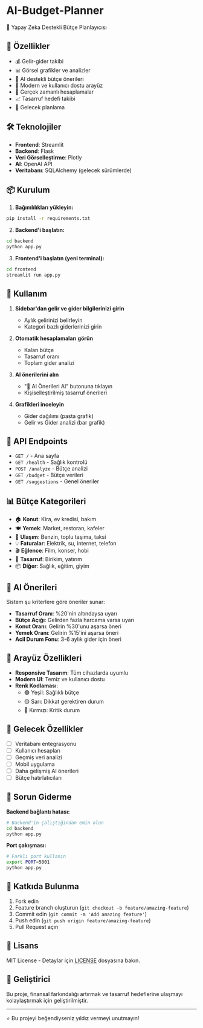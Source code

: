 # AI-Budget-Planner

🤖 Yapay Zeka Destekli Bütçe Planlayıcısı

## 🚀 Özellikler

- 💰 Gelir-gider takibi
- 📊 Görsel grafikler ve analizler
- 🤖 AI destekli bütçe önerileri
- 🎨 Modern ve kullanıcı dostu arayüz
- 🔄 Gerçek zamanlı hesaplamalar
- 📈 Tasarruf hedefi takibi
- 🎯 Gelecek planlama

## 🛠️ Teknolojiler

- **Frontend**: Streamlit
- **Backend**: Flask
- **Veri Görselleştirme**: Plotly
- **AI**: OpenAI API
- **Veritabanı**: SQLAlchemy (gelecek sürümlerde)

## 📦 Kurulum

1. **Bağımlılıkları yükleyin:**
```bash
pip install -r requirements.txt
```

2. **Backend'i başlatın:**
```bash
cd backend
python app.py
```

3. **Frontend'i başlatın (yeni terminal):**
```bash
cd frontend
streamlit run app.py
```

## 🎯 Kullanım

1. **Sidebar'dan gelir ve gider bilgilerinizi girin**
   - Aylık gelirinizi belirleyin
   - Kategori bazlı giderlerinizi girin

2. **Otomatik hesaplamaları görün**
   - Kalan bütçe
   - Tasarruf oranı
   - Toplam gider analizi

3. **AI önerilerini alın**
   - "🤖 AI Önerileri Al" butonuna tıklayın
   - Kişiselleştirilmiş tasarruf önerileri

4. **Grafikleri inceleyin**
   - Gider dağılımı (pasta grafik)
   - Gelir vs Gider analizi (bar grafik)

## 🔌 API Endpoints

- `GET /` - Ana sayfa
- `GET /health` - Sağlık kontrolü
- `POST /analyze` - Bütçe analizi
- `GET /budget` - Bütçe verileri
- `GET /suggestions` - Genel öneriler

## 📊 Bütçe Kategorileri

- 🏠 **Konut**: Kira, ev kredisi, bakım
- 🍽️ **Yemek**: Market, restoran, kafeler
- 🚗 **Ulaşım**: Benzin, toplu taşıma, taksi
- 💡 **Faturalar**: Elektrik, su, internet, telefon
- 🎬 **Eğlence**: Film, konser, hobi
- 💎 **Tasarruf**: Birikim, yatırım
- 📦 **Diğer**: Sağlık, eğitim, giyim

## 🤖 AI Önerileri

Sistem şu kriterlere göre öneriler sunar:

- **Tasarruf Oranı**: %20'nin altındaysa uyarı
- **Bütçe Açığı**: Gelirden fazla harcama varsa uyarı
- **Konut Oranı**: Gelirin %30'unu aşarsa öneri
- **Yemek Oranı**: Gelirin %15'ini aşarsa öneri
- **Acil Durum Fonu**: 3-6 aylık gider için öneri

## 🎨 Arayüz Özellikleri

- **Responsive Tasarım**: Tüm cihazlarda uyumlu
- **Modern UI**: Temiz ve kullanıcı dostu
- **Renk Kodlaması**: 
  - 🟢 Yeşil: Sağlıklı bütçe
  - 🟡 Sarı: Dikkat gerektiren durum
  - 🔴 Kırmızı: Kritik durum

## 🚀 Gelecek Özellikler

- [ ] Veritabanı entegrasyonu
- [ ] Kullanıcı hesapları
- [ ] Geçmiş veri analizi
- [ ] Mobil uygulama
- [ ] Daha gelişmiş AI önerileri
- [ ] Bütçe hatırlatıcıları

## 🐛 Sorun Giderme

**Backend bağlantı hatası:**
```bash
# Backend'in çalıştığından emin olun
cd backend
python app.py
```

**Port çakışması:**
```bash
# Farklı port kullanın
export PORT=5001
python app.py
```

## 🤝 Katkıda Bulunma

1. Fork edin
2. Feature branch oluşturun (`git checkout -b feature/amazing-feature`)
3. Commit edin (`git commit -m 'Add amazing feature'`)
4. Push edin (`git push origin feature/amazing-feature`)
5. Pull Request açın

## 📝 Lisans

MIT License - Detaylar için [LICENSE](LICENSE) dosyasına bakın.

## 👥 Geliştirici

Bu proje, finansal farkındalığı artırmak ve tasarruf hedeflerine ulaşmayı kolaylaştırmak için geliştirilmiştir.

---

⭐ Bu projeyi beğendiyseniz yıldız vermeyi unutmayın!